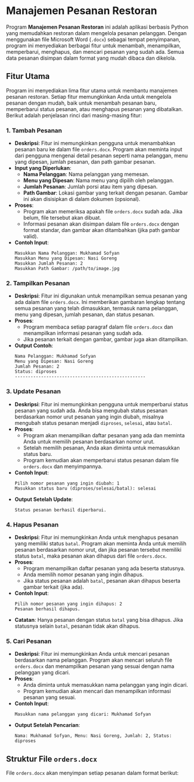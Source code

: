 # Manajemen Pesanan Restoran

Program **Manajemen Pesanan Restoran** ini adalah aplikasi berbasis Python yang memudahkan restoran dalam mengelola pesanan pelanggan. Dengan menggunakan file Microsoft Word (`.docx`) sebagai tempat penyimpanan, program ini menyediakan berbagai fitur untuk menambah, menampilkan, memperbarui, menghapus, dan mencari pesanan yang sudah ada. Semua data pesanan disimpan dalam format yang mudah dibaca dan dikelola.

## Fitur Utama

Program ini menyediakan lima fitur utama untuk membantu manajemen pesanan restoran. Setiap fitur memungkinkan Anda untuk mengelola pesanan dengan mudah, baik untuk menambah pesanan baru, memperbarui status pesanan, atau menghapus pesanan yang dibatalkan. Berikut adalah penjelasan rinci dari masing-masing fitur:

### 1. **Tambah Pesanan**
   - **Deskripsi**: Fitur ini memungkinkan pengguna untuk menambahkan pesanan baru ke dalam file `orders.docx`. Program akan meminta input dari pengguna mengenai detail pesanan seperti nama pelanggan, menu yang dipesan, jumlah pesanan, dan path gambar pesanan.
   - **Input yang Diperlukan**:
     - **Nama Pelanggan**: Nama pelanggan yang memesan.
     - **Menu yang Dipesan**: Nama menu yang dipilih oleh pelanggan.
     - **Jumlah Pesanan**: Jumlah porsi atau item yang dipesan.
     - **Path Gambar**: Lokasi gambar yang terkait dengan pesanan. Gambar ini akan disisipkan di dalam dokumen (opsional).
   - **Proses**:
     - Program akan memeriksa apakah file `orders.docx` sudah ada. Jika belum, file tersebut akan dibuat.
     - Informasi pesanan akan disimpan dalam file `orders.docx` dengan format standar, dan gambar akan ditambahkan (jika path gambar valid).
   - **Contoh Input**:
     ```
     Masukkan Nama Pelanggan: Mukhamad Sofyan
     Masukkan Menu yang Dipesan: Nasi Goreng
     Masukkan Jumlah Pesanan: 2
     Masukkan Path Gambar: /path/to/image.jpg
     ```

### 2. **Tampilkan Pesanan**
   - **Deskripsi**: Fitur ini digunakan untuk menampilkan semua pesanan yang ada dalam file `orders.docx`. Ini memberikan gambaran lengkap tentang semua pesanan yang telah dimasukkan, termasuk nama pelanggan, menu yang dipesan, jumlah pesanan, dan status pesanan.
   - **Proses**:
     - Program membaca setiap paragraf dalam file `orders.docx` dan menampilkan informasi pesanan yang sudah ada.
     - Jika pesanan terkait dengan gambar, gambar juga akan ditampilkan.
   - **Output Contoh**:
     ```
     Nama Pelanggan: Mukhamad Sofyan
     Menu yang Dipesan: Nasi Goreng
     Jumlah Pesanan: 2
     Status: diproses
     --------------------------------------------------
     ```

### 3. **Update Pesanan**
   - **Deskripsi**: Fitur ini memungkinkan pengguna untuk memperbarui status pesanan yang sudah ada. Anda bisa mengubah status pesanan berdasarkan nomor urut pesanan yang ingin diubah, misalnya mengubah status pesanan menjadi `diproses`, `selesai`, atau `batal`.
   - **Proses**:
     - Program akan menampilkan daftar pesanan yang ada dan meminta Anda untuk memilih pesanan berdasarkan nomor urut.
     - Setelah memilih pesanan, Anda akan diminta untuk memasukkan status baru.
     - Program kemudian akan memperbarui status pesanan dalam file `orders.docx` dan menyimpannya.
   - **Contoh Input**:
     ```
     Pilih nomor pesanan yang ingin diubah: 1
     Masukkan status baru (diproses/selesai/batal): selesai
     ```
   - **Output Setelah Update**:
     ```
     Status pesanan berhasil diperbarui.
     ```

### 4. **Hapus Pesanan**
   - **Deskripsi**: Fitur ini memungkinkan Anda untuk menghapus pesanan yang memiliki status `batal`. Program akan meminta Anda untuk memilih pesanan berdasarkan nomor urut, dan jika pesanan tersebut memiliki status `batal`, maka pesanan akan dihapus dari file `orders.docx`.
   - **Proses**:
     - Program menampilkan daftar pesanan yang ada beserta statusnya.
     - Anda memilih nomor pesanan yang ingin dihapus.
     - Jika status pesanan adalah `batal`, pesanan akan dihapus beserta gambar terkait (jika ada).
   - **Contoh Input**:
     ```
     Pilih nomor pesanan yang ingin dihapus: 2
     Pesanan berhasil dihapus.
     ```
   - **Catatan**: Hanya pesanan dengan status `batal` yang bisa dihapus. Jika statusnya selain `batal`, pesanan tidak akan dihapus.

### 5. **Cari Pesanan**
   - **Deskripsi**: Fitur ini memungkinkan Anda untuk mencari pesanan berdasarkan nama pelanggan. Program akan mencari seluruh file `orders.docx` dan menampilkan pesanan yang sesuai dengan nama pelanggan yang dicari.
   - **Proses**:
     - Anda diminta untuk memasukkan nama pelanggan yang ingin dicari.
     - Program kemudian akan mencari dan menampilkan informasi pesanan yang sesuai.
   - **Contoh Input**:
     ```
     Masukkan nama pelanggan yang dicari: Mukhamad Sofyan
     ```
   - **Output Setelah Pencarian**:
     ```
     Nama: Mukhamad Sofyan, Menu: Nasi Goreng, Jumlah: 2, Status: diproses
     ```

## Struktur File `orders.docx`

File `orders.docx` akan menyimpan setiap pesanan dalam format berikut:
